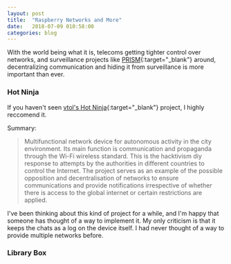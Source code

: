 ```yaml
---
layout: post
title:  "Raspberry Networks and More"
date:   2018-07-09 010:58:00
categories: blog
---
```


With the world being what it is, telecoms getting tighter control over networks, and surveillance projects like [PRISM](https://en.wikipedia.org/wiki/PRISM_(surveillance_program)){:target="_blank"} around, decentralizing communication and hiding it from surveillance is more important than ever.

### Hot Ninja
If you haven't seen [vtol's Hot Ninja](https://www.hackster.io/vtol/vtol-hot-ninja-da2cee){:target="_blank"} project, I highly reccomend it.

Summary:

> Multifunctional network device for autonomous activity in the city environment. Its main function is communication and propaganda through the Wi-Fi wireless standard. This is the hacktivism diy response to attempts by the authorities in different countries to control the Internet. The project serves as an example of the possible opposition and decentralisation of networks to ensure communications and provide notifications irrespective of whether there is access to the global internet or certain restrictions are applied.

I've been thinking about this kind of project for a while, and I'm happy that someone has thought of a way to implement it. My only criticism is that it keeps the chats as a log on the device itself. I had never thought of a way to provide multiple networks before.

### Library Box

